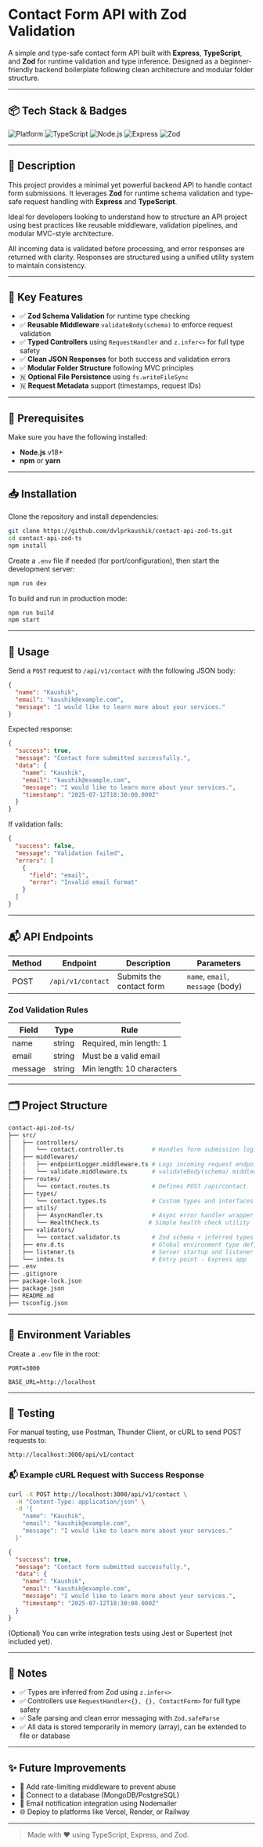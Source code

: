 # Contact Form API with Zod Validation

A simple and type-safe contact form API built with **Express**, **TypeScript**, and **Zod** for runtime validation and type inference. Designed as a beginner-friendly backend boilerplate following clean architecture and modular folder structure.

---

## 📦 Tech Stack & Badges

![Platform](https://img.shields.io/badge/Platform-Backend-blue?style=flat-square)
![TypeScript](https://img.shields.io/badge/TypeScript-Strict-blue?logo=typescript\&style=flat-square)
![Node.js](https://img.shields.io/badge/Node.js-18.x-green?logo=node.js\&style=flat-square)
![Express](https://img.shields.io/badge/Express.js-Minimal-black?logo=express\&style=flat-square)
![Zod](https://img.shields.io/badge/Zod-Validation-lightblue?style=flat-square)

---

## 📖 Description

This project provides a minimal yet powerful backend API to handle contact form submissions. It leverages **Zod** for runtime schema validation and type-safe request handling with **Express** and **TypeScript**.

Ideal for developers looking to understand how to structure an API project using best practices like reusable middleware, validation pipelines, and modular MVC-style architecture.

All incoming data is validated before processing, and error responses are returned with clarity. Responses are structured using a unified utility system to maintain consistency.

---

## 🚀 Key Features

* ✅ **Zod Schema Validation** for runtime type checking
* ✅ **Reusable Middleware** `validateBody(schema)` to enforce request validation
* ✅ **Typed Controllers** using `RequestHandler` and `z.infer<>` for full type safety
* ✅ **Clean JSON Responses** for both success and validation errors
* ✅ **Modular Folder Structure** following MVC principles
* 🇳 **Optional File Persistence** using `fs.writeFileSync`
* 🇳 **Request Metadata** support (timestamps, request IDs)

---

## 🔧 Prerequisites

Make sure you have the following installed:

* **Node.js** v18+
* **npm** or **yarn**

---

## 📥 Installation

Clone the repository and install dependencies:

```bash
git clone https://github.com/dvlprkaushik/contact-api-zod-ts.git
cd contact-api-zod-ts
npm install
```

Create a `.env` file if needed (for port/configuration), then start the development server:

```bash
npm run dev
```

To build and run in production mode:

```bash
npm run build
npm start
```

---

## 📨 Usage

Send a `POST` request to `/api/v1/contact` with the following JSON body:

```json
{
  "name": "Kaushik",
  "email": "kaushik@example.com",
  "message": "I would like to learn more about your services."
}
```

Expected response:

```json
{
  "success": true,
  "message": "Contact form submitted successfully.",
  "data": {
    "name": "Kaushik",
    "email": "kaushik@example.com",
    "message": "I would like to learn more about your services.",
    "timestamp": "2025-07-12T18:30:00.000Z"
  }
}
```

If validation fails:

```json
{
  "success": false,
  "message": "Validation failed",
  "errors": [
    {
      "field": "email",
      "error": "Invalid email format"
    }
  ]
}
```

---

## 📬 API Endpoints

| Method | Endpoint       | Description              | Parameters                        |
| ------ | -------------- | ------------------------ | --------------------------------- |
| POST   | `/api/v1/contact` | Submits the contact form | `name`, `email`, `message` (body) |

### Zod Validation Rules

| Field   | Type   | Rule                      |
| ------- | ------ | ------------------------- |
| name    | string | Required, min length: 1   |
| email   | string | Must be a valid email     |
| message | string | Min length: 10 characters |

---

## 🗂️ Project Structure

```bash
contact-api-zod-ts/
├── src/
│   ├── controllers/
│   │   └── contact.controller.ts        # Handles form submission logic
│   ├── middlewares/
│   │   ├── endpointLogger.middleware.ts # Logs incoming request endpoints
│   │   └── validate.middleware.ts       # validateBody(schema) middleware
│   ├── routes/
│   │   └── contact.routes.ts            # Defines POST /api/contact
│   ├── types/
│   │   └── contact.types.ts             # Custom types and interfaces
│   ├── utils/
│   │   ├── AsyncHandler.ts              # Async error handler wrapper
│   │   └── HealthCheck.ts              # Simple health check utility
│   ├── validators/
│   │   └── contact.validator.ts         # Zod schema + inferred types
│   ├── env.d.ts                         # Global environment type definitions
│   ├── listener.ts                      # Server startup and listener
│   └── index.ts                         # Entry point - Express app                        
├── .env
├── .gitignore
├── package-lock.json
├── package.json
├── README.md
├── tsconfig.json

```

---

## 🔐 Environment Variables

Create a `.env` file in the root:

```env
PORT=3000

BASE_URL=http://localhost
```

---

## 🧪 Testing

For manual testing, use Postman, Thunder Client, or cURL to send POST requests to:

```
http://localhost:3000/api/v1/contact
```

### 📬 Example cURL Request with Success Response

```bash
curl -X POST http://localhost:3000/api/v1/contact \
  -H "Content-Type: application/json" \
  -d '{
    "name": "Kaushik",
    "email": "kaushik@example.com",
    "message": "I would like to learn more about your services."
  }'
```

```json
{
  "success": true,
  "message": "Contact form submitted successfully.",
  "data": {
    "name": "Kaushik",
    "email": "kaushik@example.com",
    "message": "I would like to learn more about your services.",
    "timestamp": "2025-07-12T18:30:00.000Z"
  }
}
```

(Optional) You can write integration tests using Jest or Supertest (not included yet).

---

## 📌 Notes

* ✅ Types are inferred from Zod using `z.infer<>`
* ✅ Controllers use `RequestHandler<{}, {}, ContactForm>` for full type safety
* ✅ Safe parsing and clean error messaging with `Zod.safeParse`
* ✅ All data is stored temporarily in memory (array), can be extended to file or database

---

## ✨ Future Improvements

* 🔐 Add rate-limiting middleware to prevent abuse
* 📁 Connect to a database (MongoDB/PostgreSQL)
* 📨 Email notification integration using Nodemailer
* 🌐 Deploy to platforms like Vercel, Render, or Railway

---

> Made with ❤️ using TypeScript, Express, and Zod.
